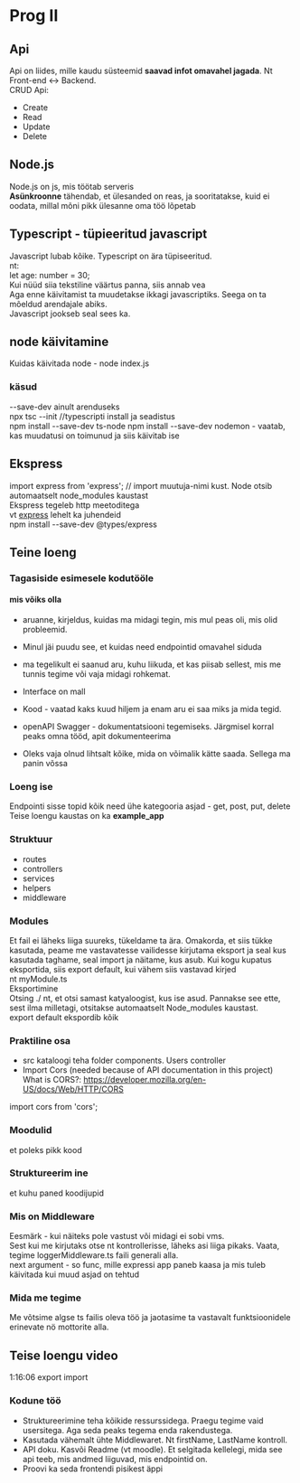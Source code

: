 # Prog II

## Api

Api on liides, mille kaudu süsteemid **saavad infot omavahel jagada**. Nt Front-end <-> Backend.  
CRUD Api:

- Create
- Read
- Update
- Delete

## Node.js

Node.js on js, mis töötab serveris  
**Asünkroonne** tähendab, et ülesanded on reas, ja sooritatakse, kuid ei oodata, millal mõni pikk ülesanne oma töö lõpetab

## Typescript - tüpieeritud javascript

Javascript lubab kõike. Typescript on ära tüpiseeritud.  
nt:  
let age: number = 30;  
Kui nüüd siia tekstiline väärtus panna, siis annab vea  
Aga enne käivitamist ta muudetakse ikkagi javascriptiks. Seega on ta mõeldud arendajale abiks.  
Javascript jookseb seal sees ka.

## node käivitamine

Kuidas käivitada node - node index.js

### käsud

--save-dev ainult arenduseks  
npx tsc --init //typescripti install ja seadistus  
npm install --save-dev ts-node
npm install --save-dev nodemon - vaatab, kas muudatusi on toimunud ja siis käivitab ise

## Ekspress

import express from 'express'; // import muutuja-nimi kust. Node otsib automaatselt node_modules kaustast  
Ekspress tegeleb http meetoditega  
vt [express](expressjs.com) lehelt ka juhendeid  
 npm install --save-dev @types/express

## Teine loeng

### Tagasiside esimesele kodutööle

#### mis võiks olla

- aruanne, kirjeldus, kuidas ma midagi tegin, mis mul peas oli, mis olid probleemid.
- Minul jäi puudu see, et kuidas need endpointid omavahel siduda
- ma tegelikult ei saanud aru, kuhu liikuda, et kas piisab sellest, mis me tunnis tegime või vaja midagi rohkemat.
- Interface on mall

- Kood - vaatad kaks kuud hiljem ja enam aru ei saa miks ja mida tegid.
- openAPI Swagger - dokumentatsiooni tegemiseks. Järgmisel korral peaks omna tööd, apit dokumenteerima
- Oleks vaja olnud lihtsalt kõike, mida on võimalik kätte saada. Sellega ma panin võssa

### Loeng ise

Endpointi sisse topid kõik need ühe kategooria asjad - get, post, put, delete
Teise loengu kaustas on ka **example_app**

### Struktuur

- routes
- controllers
- services
- helpers
- middleware

### Modules

Et fail ei läheks liiga suureks, tükeldame ta ära.
Omakorda, et siis tükke kasutada, peame me vastavatesse vailidesse kirjutama eksport ja seal kus kasutada taghame, seal import ja näitame, kus asub.
Kui kogu kupatus eksportida, siis export default, kui vähem siis vastavad kirjed  
nt myModule.ts  
Eksportimine  
Otsing ./ nt, et otsi samast katyaloogist, kus ise asud. Pannakse see ette, sest ilma milletagi, otsitakse automaatselt Node_modules kaustast.  
export default ekspordib kõik

### Praktiline osa

- src kataloogi teha folder components. Users controller
- Import Cors (needed because of API documentation in this project)
  What is CORS?: https://developer.mozilla.org/en-US/docs/Web/HTTP/CORS

import cors from 'cors';

### Moodulid

et poleks pikk kood

### Struktureerim ine

et kuhu paned koodijupid

### Mis on Middleware

Eesmärk - kui näiteks pole vastust või midagi ei sobi vms.  
Sest kui me kirjutaks otse nt kontrollerisse, läheks asi liiga pikaks.
Vaata, tegime loggerMiddleware.ts faili generali alla.  
next argument - so func, mille expressi app paneb kaasa ja mis tuleb käivitada kui muud asjad on tehtud

### Mida me tegime

Me võtsime algse ts failis oleva töö ja jaotasime ta vastavalt funktsioonidele erinevate nö mottorite alla.

## Teise loengu video

1:16:06
export import

### Kodune töö

- Struktureerimine teha kõikide ressurssidega. Praegu tegime vaid usersitega. Aga seda peaks tegema enda rakendustega.
- Kasutada vähemalt ühte Middlewaret. Nt firstName, LastName kontroll.
- API doku. Kasvõi Readme (vt moodle). Et selgitada kellelegi, mida see api teeb, mis andmed liiguvad, mis endpointid on.
- Proovi ka seda frontendi pisikest äppi
